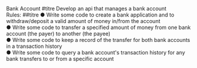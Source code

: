 Bank Account  #titre
Develop an api that manages a bank account  
Rules:  ##titre
● Write some code to create a bank application and to withdraw/deposit a valid
amount of money in/from the account  
● Write some code to transfer a specified amount of money from one bank
account (the payer) to another (the payee)  
● Write some code to keep a record of the transfer for both bank accounts in a
transaction history  
● Write some code to query a bank account's transaction history for any bank
transfers to or from a specific account  
